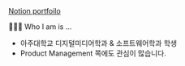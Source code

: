 <a href="http://mintae.info" target="_blank">
Notion portfoilo
</a>


🙋🏻‍♀️ Who I am is ...
* 아주대학교 디지털미디어학과 & 소프트웨어학과 학생
* Product Management 쪽에도 관심이 많습니다.





